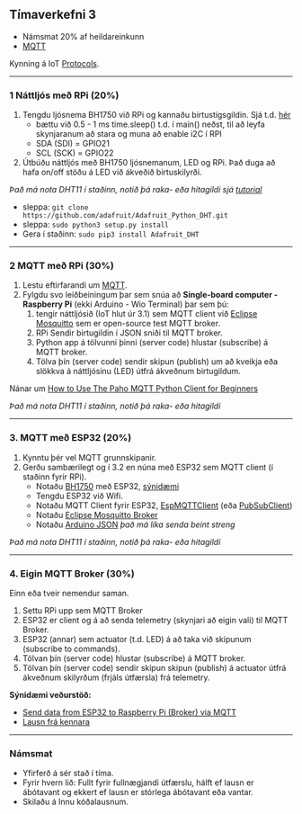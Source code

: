## Tímaverkefni 3

- Námsmat 20% af heildareinkunn
- [MQTT](https://github.com/VESM3/IOT/wiki/MQTT) 

Kynning á IoT [Protocols](https://learn.adafruit.com/alltheiot-protocols).

---

### 1 Náttljós með RPi (20%)

1. Tengdu ljósnema BH1750 við RPi og kannaðu birtustigsgildin. Sjá t.d. [hér](https://www.raspberrypi-spy.co.uk/2015/03/bh1750fvi-i2c-digital-light-intensity-sensor/)
   - bættu við 0.5 - 1 ms time.sleep() t.d. í main() neðst, til að leyfa skynjaranum að stara og muna að enable i2C í RPI
   - SDA (SDI) = GPIO21
   - SCL (SCK) = GPIO22 
1. Útbúðu náttljós með BH1750 ljósnemanum, LED og RPi. Það duga að hafa on/off stöðu á LED við ákveðið birtuskilyrði.

_Það má nota DHT11 í staðinn, notið þá raka- eða hitagildi sjá [tutorial](https://www.raspberrypi-spy.co.uk/2017/09/dht11-temperature-and-humidity-sensor-raspberry-pi/)_
   - sleppa: `git clone https://github.com/adafruit/Adafruit_Python_DHT.git`
   - sleppa: `sudo python3 setup.py install`
   - Gera í staðinn:  `sudo pip3 install Adafruit_DHT`

---

### 2 MQTT með RPi (30%)

1. Lestu eftirfarandi um [MQTT](https://github.com/microsoft/IoT-For-Beginners/blob/main/1-getting-started/lessons/4-connect-internet/README.md#introduction). 
1. Fylgdu svo leiðbeiningum þar sem snúa að **Single-board computer - Raspberry Pi** (ekki Arduino - Wio Terminal) þar sem þú:
   1.  tengir náttljósið (IoT hlut úr 3.1) sem MQTT client við [Eclipse Mosquitto](https://test.mosquitto.org/) sem er open-source test MQTT broker. 
   1.  RPi Sendir birtugildin í JSON sniði til MQTT broker.
   1.  Python app á tölvunni þinni (server code) hlustar (subscribe) á MQTT broker.
   1.  Tölva þín (server code) sendir skipun (publish) um að kveikja eða slökkva á náttljósinu (LED) útfrá ákveðnum birtugildum.

Nánar um [How to Use The Paho MQTT Python Client for Beginners](http://www.steves-internet-guide.com/into-mqtt-python-client/)

_Það má nota DHT11 í staðinn, notið þá raka- eða hitagildi_


---

### 3. MQTT með ESP32 (20%) 

1. Kynntu þér vel MQTT grunnskipanir.
1. Gerðu sambærilegt og í 3.2 en núna með ESP32 sem MQTT client (í staðinn fyrir RPi). 
   - Notaðu [BH1750](https://www.arduino.cc/reference/en/libraries/bh1750/) með ESP32, [sýnidæmi](https://github.com/claws/BH1750#example)
   - Tengdu ESP32 við Wifi.
   - Notaðu MQTT Client fyrir ESP32, [EspMQTTClient](https://www.arduino.cc/reference/en/libraries/espmqttclient/) (eða [PubSubClient](https://github.com/knolleary/pubsubclient))
   - Notaðu [Eclipse Mosquitto Broker](https://test.mosquitto.org/)
   - Notaðu [Arduino JSON](https://arduinojson.org/) _það má líka senda beint streng_

_Það má nota DHT11 í staðinn, notið þá raka- eða hitagildi_

<!--
**Bjargir til viðmiðunar:**
- [ESP32 MQTT client: Publish and Subscribe. HiveMQ and BME280 example](https://www.survivingwithandroid.com/esp32-mqtt-client-publish-and-subscribe/) 
- [MQTT](https://github.com/microsoft/IoT-For-Beginners/blob/main/1-getting-started/lessons/4-connect-internet/README.md#introduction), skoða lauslega Arduino útfærslu.
- Ef þú vilt frekar nota python: [MicroPython – Getting Started with MQTT on ESP32](https://randomnerdtutorials.com/micropython-mqtt-esp32-esp8266/)
-->

<!--
---

### 4 MQTT með ESP32, RPi, tölvu og MQTT Eclipse Mosquitto Broker (20%)

1. Tengdu DHT11 við ESP32 og sendu hita- og rakastigsmælingarnar til [Eclipse Mosquitto](https://test.mosquitto.org/) MQTT Broker.
1. Tengdu Raspberry Pi við LED og tengdu við [Eclipse Mosquitto](https://test.mosquitto.org/) MQTT Broker.
1. Tölvan þín (server code) á að fá upplýsingarnar sem koma frá ESP32.
1. Tölvan þín (server code) sendir skipun (publish) til RPi um að kveikja á LED þegar ákveðið hita- og rakastig er náð.

---
-->

---

### 4. Eigin MQTT Broker (30%)

Einn eða tveir nemendur saman.

1. Settu RPi upp sem MQTT Broker 
2. ESP32 er client og á að senda telemetry (skynjari að eigin vali) til MQTT Broker. 
3. ESP32 (annar) sem actuator (t.d. LED) á að taka við skipunum (subscribe to commands).
4. Tölvan þín (server code) hlustar (subscribe) á MQTT broker.
5. Tölvan þín (server code) sendir skipun skipun (publish) á actuator útfrá ákveðnum skilyrðum (frjáls útfærsla) frá telemetry.
 
**Sýnidæmi veðurstöð:**  
- [Send data from ESP32 to Raspberry Pi (Broker) via MQTT](https://diyi0t.com/microcontroller-to-raspberry-pi-wifi-mqtt-communication/)
- [Lausn frá kennara](https://github.com/eirben/VESM2_V22/blob/main/verkefni5/verkefni5.4.md)

<!--
- Home Automation: [part 1](https://www.youtube.com/watch?v=kRvNlSJs0Hg&ab_channel=BorisDusnoki) og [part 2](https://www.youtube.com/watch?v=menuVmKz-mc&t=0s&ab_channel=BorisDusnoki) _(youtube)_. ESP32 er tengt við DHT11, IR transmitter og tæki og RPi: Mosquitto Broker, Node Red, DietPi OS, SQL Lite.
-->

---

### Námsmat

- Yfirferð á sér stað í tíma.
- Fyrir hvern lið: Fullt fyrir fullnægjandi útfærslu, hálft ef lausn er ábótavant og ekkert ef lausn er stórlega ábótavant eða vantar.
- Skilaðu á Innu kóðalausnum.

